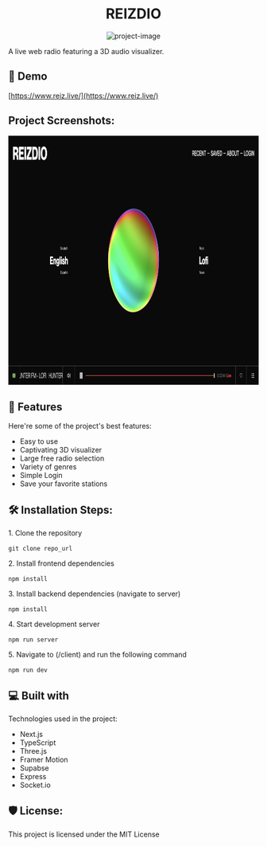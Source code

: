 <h1 align="center" id="title">REIZDIO</h1>

<p align="center"><img src="https://raw.githubusercontent.com/rduraj96/reiz.live/refs/heads/main/client/public/reizdio_blob_2.gif" alt="project-image"></p>

<p id="description">A live web radio featuring a 3D audio visualizer.</p>

<h2>🚀 Demo</h2>

[https://www.reiz.live/](https://www.reiz.live/)

<h2>Project Screenshots:</h2>

<img src="https://raw.githubusercontent.com/rduraj96/reiz.live/refs/heads/main/client/public/Screen%20Shot%202025-02-24%20at%202.21.59%20PM.png" alt="project-screenshot" width="1000" height="500/">

  
  
<h2>🧐 Features</h2>

Here're some of the project's best features:

*   Easy to use
*   Captivating 3D visualizer
*   Large free radio selection
*   Variety of genres
*   Simple Login
*   Save your favorite stations

<h2>🛠️ Installation Steps:</h2>

<p>1. Clone the repository</p>

```
git clone repo_url
```

<p>2. Install frontend dependencies</p>

```
npm install
```

<p>3. Install backend dependencies (navigate to server)</p>

```
npm install
```

<p>4. Start development server</p>

```
npm run server
```

<p>5. Navigate to (/client) and run the following command</p>

```
npm run dev
```

  
  
<h2>💻 Built with</h2>

Technologies used in the project:

*   Next.js
*   TypeScript
*   Three.js
*   Framer Motion
*   Supabse
*   Express
*   Socket.io

<h2>🛡️ License:</h2>

This project is licensed under the MIT License
